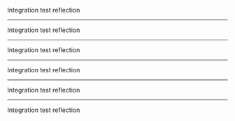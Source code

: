 Integration test reflection

---
Integration test reflection

---
Integration test reflection

---
Integration test reflection

---
Integration test reflection

---
Integration test reflection
